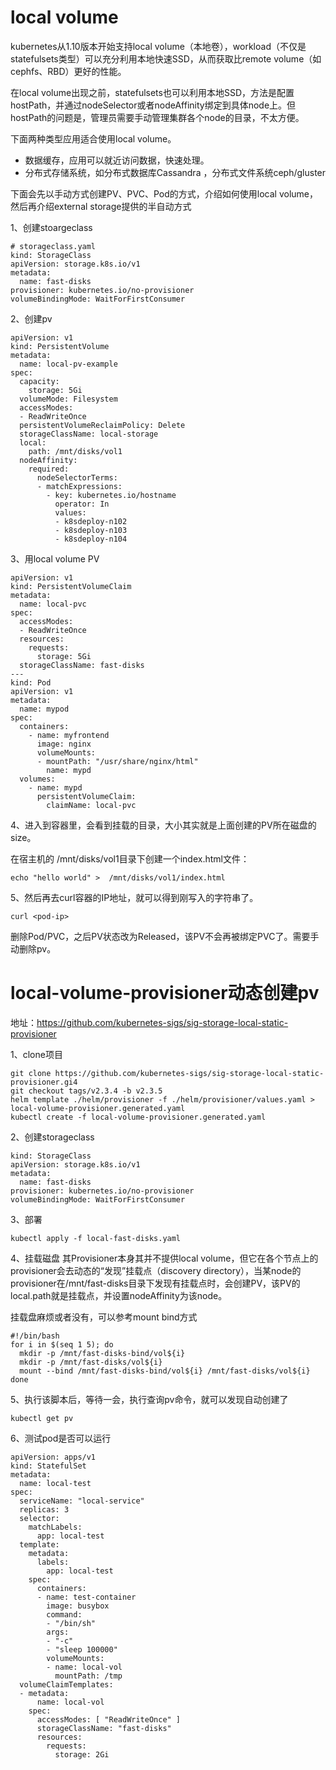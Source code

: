 local volume
===
kubernetes从1.10版本开始支持local volume（本地卷），workload（不仅是statefulsets类型）可以充分利用本地快速SSD，从而获取比remote volume（如cephfs、RBD）更好的性能。

在local volume出现之前，statefulsets也可以利用本地SSD，方法是配置hostPath，并通过nodeSelector或者nodeAffinity绑定到具体node上。但hostPath的问题是，管理员需要手动管理集群各个node的目录，不太方便。

下面两种类型应用适合使用local volume。

- 数据缓存，应用可以就近访问数据，快速处理。
- 分布式存储系统，如分布式数据库Cassandra ，分布式文件系统ceph/gluster

下面会先以手动方式创建PV、PVC、Pod的方式，介绍如何使用local volume，然后再介绍external storage提供的半自动方式

1、创建stoargeclass
```
# storageclass.yaml
kind: StorageClass
apiVersion: storage.k8s.io/v1
metadata:
  name: fast-disks
provisioner: kubernetes.io/no-provisioner
volumeBindingMode: WaitForFirstConsumer
```

2、创建pv
```
apiVersion: v1
kind: PersistentVolume
metadata:
  name: local-pv-example
spec:
  capacity:
    storage: 5Gi
  volumeMode: Filesystem
  accessModes:
  - ReadWriteOnce
  persistentVolumeReclaimPolicy: Delete
  storageClassName: local-storage
  local:
    path: /mnt/disks/vol1
  nodeAffinity:
    required:
      nodeSelectorTerms:
      - matchExpressions:
        - key: kubernetes.io/hostname
          operator: In
          values:
          - k8sdeploy-n102
          - k8sdeploy-n103
          - k8sdeploy-n104
```

3、用local volume PV
```
apiVersion: v1
kind: PersistentVolumeClaim
metadata:
  name: local-pvc
spec:
  accessModes:
  - ReadWriteOnce
  resources:
    requests:
      storage: 5Gi
  storageClassName: fast-disks
---
kind: Pod
apiVersion: v1
metadata:
  name: mypod
spec:
  containers:
    - name: myfrontend
      image: nginx
      volumeMounts:
      - mountPath: "/usr/share/nginx/html"
        name: mypd
  volumes:
    - name: mypd
      persistentVolumeClaim:
        claimName: local-pvc
```

4、进入到容器里，会看到挂载的目录，大小其实就是上面创建的PV所在磁盘的size。

在宿主机的 /mnt/disks/vol1目录下创建一个index.html文件：
```
echo "hello world" >  /mnt/disks/vol1/index.html
```

5、然后再去curl容器的IP地址，就可以得到刚写入的字符串了。
```
curl <pod-ip>
```
删除Pod/PVC，之后PV状态改为Released，该PV不会再被绑定PVC了。需要手动删除pv。

local-volume-provisioner动态创建pv
===
地址：https://github.com/kubernetes-sigs/sig-storage-local-static-provisioner

1、clone项目
```
git clone https://github.com/kubernetes-sigs/sig-storage-local-static-provisioner.gi4
git checkout tags/v2.3.4 -b v2.3.5
helm template ./helm/provisioner -f ./helm/provisioner/values.yaml > local-volume-provisioner.generated.yaml
kubectl create -f local-volume-provisioner.generated.yaml
```

2、创建storageclass
```
kind: StorageClass
apiVersion: storage.k8s.io/v1
metadata:
  name: fast-disks
provisioner: kubernetes.io/no-provisioner
volumeBindingMode: WaitForFirstConsumer
```

3、部署
```
kubectl apply -f local-fast-disks.yaml
```

4、挂载磁盘
其Provisioner本身其并不提供local volume，但它在各个节点上的provisioner会去动态的“发现”挂载点（discovery directory），当某node的provisioner在/mnt/fast-disks目录下发现有挂载点时，会创建PV，该PV的local.path就是挂载点，并设置nodeAffinity为该node。

挂载盘麻烦或者没有，可以参考mount bind方式
```
#!/bin/bash
for i in $(seq 1 5); do
  mkdir -p /mnt/fast-disks-bind/vol${i}
  mkdir -p /mnt/fast-disks/vol${i}
  mount --bind /mnt/fast-disks-bind/vol${i} /mnt/fast-disks/vol${i}
done
```

5、执行该脚本后，等待一会，执行查询pv命令，就可以发现自动创建了
```
kubectl get pv
```

6、测试pod是否可以运行
```
apiVersion: apps/v1
kind: StatefulSet
metadata:
  name: local-test
spec:
  serviceName: "local-service"
  replicas: 3
  selector:
    matchLabels:
      app: local-test
  template:
    metadata:
      labels:
        app: local-test
    spec:
      containers:
      - name: test-container
        image: busybox
        command:
        - "/bin/sh"
        args:
        - "-c"
        - "sleep 100000"
        volumeMounts:
        - name: local-vol
          mountPath: /tmp
  volumeClaimTemplates:
  - metadata:
      name: local-vol
    spec:
      accessModes: [ "ReadWriteOnce" ]
      storageClassName: "fast-disks"
      resources:
        requests:
          storage: 2Gi
```
